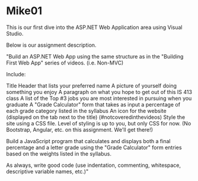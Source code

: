 # Mike01

This is our first dive into the ASP.NET Web Application area using Visual Studio.

Below is our assignment description.

"Build an ASP.NET Web App using the same structure as in the "Building First Web App" series of videos. (i.e. Non-MVC)

Include:

Title
Header that lists your preferred name
A picture of yourself doing something you enjoy
A paragraph on what you hope to get out of this IS 413 class
A list of the Top #3 jobs you are most interested in pursuing when you graduate
A "Grade Calculator" form that takes as input a percentage of each grade category listed in the syllabus
An icon for the website (displayed on the tab next to the title) (#notcoveredinthevideos)
Style the site using a CSS file.  Level of styling is up to you, but only CSS for now.  (No Bootstrap, Angular, etc. on this assignment. We'll get there!)

Build a JavaScript program that calculates and displays both a final percentage and a letter grade using the "Grade Calculator" form entries based on the weights listed in the syllabus.

As always, write good code (use indentation, commenting, whitespace, descriptive variable names, etc.)"
